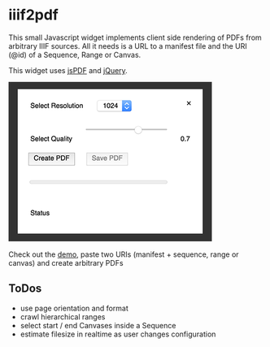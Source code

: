 # iiif2pdf

This small Javascript widget implements client side rendering of PDFs from arbitrary IIIF sources. All it needs is a URL to a manifest file and the URI (@id) of a Sequence, Range or Canvas.

This widget uses [jsPDF](https://github.com/MrRio/jsPDF) and [jQuery](https://jquery.com/).

![Widget Screenshot](images/widget.png)

Check out the [demo](http://htmlpreview.github.io/?https://github.com/leanderseige/iiif2pdf/blob/master/demo.html), paste two URIs (manifest + sequence, range or canvas) and create arbitrary PDFs 

## ToDos

* use page orientation and format
* crawl hierarchical ranges
* select start / end Canvases inside a Sequence
* estimate filesize in realtime as user changes configuration
